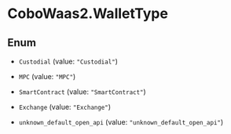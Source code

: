 # CoboWaas2.WalletType

## Enum


* `Custodial` (value: `"Custodial"`)

* `MPC` (value: `"MPC"`)

* `SmartContract` (value: `"SmartContract"`)

* `Exchange` (value: `"Exchange"`)

* `unknown_default_open_api` (value: `"unknown_default_open_api"`)


